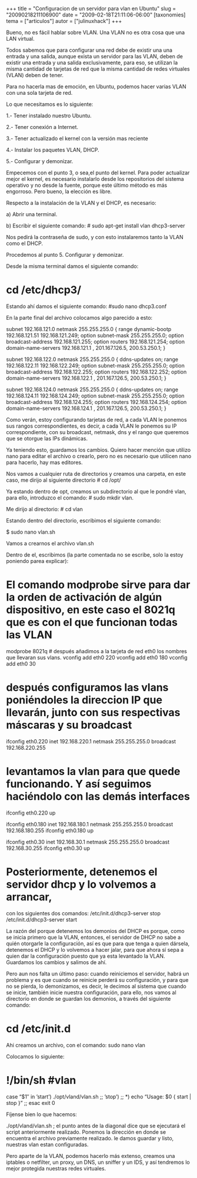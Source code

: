 +++
title = "Configuracion de un servidor para vlan en Ubuntu"
slug = "20090218211106900"
date = "2009-02-18T21:11:06-06:00"
[taxonomies]
tema = ["articulos"]
autor = ["julinuxhack"]
+++

Bueno, no es fácil hablar sobre VLAN. Una VLAN no es otra cosa que una
LAN virtual.

Todos sabemos que para configurar una red debe de existir una una
entrada y una salida, aunque exista un servidor para las VLAN, deben de
existir una entrada y una salida exclusivamente, para eso, se utilizan
la misma cantidad de tarjetas de red que la misma cantidad de redes
virtuales (VLAN) deben de tener.

<!-- more -->
Para no hacerla mas de emoción, en Ubuntu, podemos hacer varias VLAN con
una sola tarjeta de red.

Lo que necesitamos es lo siguiente:

1.- Tener instalado nuestro Ubuntu.

2.- Tener conexión a Internet.

3.- Tener actualizado el kernel con la versión mas reciente

4.- Instalar los paquetes VLAN, DHCP.

5.- Configurar y demonizar.

Empecemos con el punto 3, o sea,el punto del kernel. Para poder
actualizar mejor el kernel, es necesario instalarlo desde los
repositorios del sistema operativo y no desde la fuente, porque este
último método es más engorroso. Pero bueno, la elección es libre.

Respecto a la instalación de la VLAN y el DHCP, es necesario:

a)  Abrir una terminal.

b)  Escribir el siguiente comando: \# sudo apt-get install vlan
    dhcp3-server

Nos pedirá la contraseña de sudo, y con esto instalaremos tanto la VLAN
como el DHCP.

Procedemos al punto 5. Configurar y demonizar.

Desde la misma terminal damos el siguiente comando:

# cd /etc/dhcp3/

Estando ahí damos el siguiente comando: #sudo nano dhcp3.conf

En la parte final del archivo colocamos algo parecido a esto:

subnet 192.168.121.0 netmask 255.255.255.0 { range dynamic-bootp
192.168.121.51 192.168.121.249; option subnet-mask 255.255.255.0; option
broadcast-address 192.168.121.255; option routers 192.168.121.254;
option domain-name-servers 192.168.121.1 , 201.167.126.5, 200.53.250.1;
}

subnet 192.168.122.0 netmask 255.255.255.0 { ddns-updates on; range
192.168.122.11 192.168.122.249; option subnet-mask 255.255.255.0; option
broadcast-address 192.168.122.255; option routers 192.168.122.252;
option domain-name-servers 192.168.122.1 , 201.167.126.5, 200.53.250.1;
}

subnet 192.168.124.0 netmask 255.255.255.0 { ddns-updates on; range
192.168.124.11 192.168.124.249; option subnet-mask 255.255.255.0; option
broadcast-address 192.168.124.255; option routers 192.168.124.254;
option domain-name-servers 192.168.124.1 , 201.167.126.5, 200.53.250.1;
}

Como verán, estoy configurando tarjetas de red, a cada VLAN le ponemos
sus rangos correspondientes, es decir, a cada VLAN le ponemos su IP
correspondiente, con su broadcast, netmask, dns y el rango que queremos
que se otorgue las IPs dinámicas.

Ya teniendo esto, guardamos los cambios. Quiero hacer mención que
utilizo nano para editar el archivo o crearlo, pero no es necesario que
utilicen nano para hacerlo, hay mas editores.

Nos vamos a cualquier ruta de directorios y creamos una carpeta, en este
caso, me dirijo al siguiente directorio \# cd /opt/

Ya estando dentro de opt, creamos un subdirectorio al que le pondré
vlan, para ello, introduzco el comando: \# sudo mkdir vlan.

Me dirijo al directorio: \# cd vlan

Estando dentro del directorio, escribimos el siguiente comando:

$ sudo nano vlan.sh

Vamos a crearnos el archivo vlan.sh

Dentro de el, escribimos (la parte comentada no se escribe, solo la
estoy poniendo parea explicar):

# El comando modprobe sirve para dar la orden de activación de algún dispositivo, en este caso el 8021q que es con el que funcionan todas las VLAN

modprobe 8021q \# después añadimos a la tarjeta de red eth0 los nombres
que llevaran sus vlans. vconfig add eth0 220 vconfig add eth0 180
vconfig add eth0 30

# después configuramos las vlans poniéndoles la direccion IP que llevarán, junto con sus respectivas máscaras y su broadcast

ifconfig eth0.220 inet 192.168.220.1 netmask 255.255.255.0 broadcast
192.168.220.255

# levantamos la vlan para que quede funcionando. Y así seguimos haciéndolo con las demás interfaces

ifconfig eth0.220 up

ifconfig eth0.180 inet 192.168.180.1 netmask 255.255.255.0 broadcast
192.168.180.255 ifconfig eth0.180 up

ifconfig eth0.30 inet 192.168.30.1 netmask 255.255.255.0 broadcast
192.168.30.255 ifconfig eth0.30 up

# Posteriormente, detenemos el servidor dhcp y lo volvemos a arrancar,
con los siguientes dos comandos: /etc/init.d/dhcp3-server stop
/etc/init.d/dhcp3-server start

La razón del porque detenemos los demonios del DHCP es porque, como se
inicia primero que la VLAN, entonces, el servidor de DHCP no sabe a
quién otorgarle la configuración, así es que para que tenga a quien
dársela, detenemos el DHCP y lo volvemos a hacer jalar, para que ahora
sí sepa a quien dar la configuración puesto que ya esta levantado la
VLAN. Guardamos los cambios y salimos de ahí.

Pero aun nos falta un último paso: cuando reiniciemos el servidor, habrá
un problema y es que cuando se reinicie perderá su configuración, y para
que no se pierda, lo demonizamos, es decir, le decimos al sistema que
cuando se inicie, también inicie nuestra configuración, para ello, nos
vamos al directorio en donde se guardan los demonios, a través del
siguiente comando:

# cd /etc/init.d

Ahi creamos un archivo, con el comando: sudo nano vlan

Colocamos lo siguiente:

# !/bin/sh #vlan

case “$1″ in ’start’) ./opt/vland/vlan.sh ;; ’stop’) ;; \*) echo “Usage:
$0 { start \| stop }” ;; esac exit 0

Fíjense bien lo que hacemos:

./opt/vland/vlan.sh ; el punto antes de la diagonal dice que se
ejecutará el script anteriormente realizado. Ponemos la dirección en
donde se encuentra el archivo previamente realizado. le damos guardar y
listo, nuestras vlan estan configuradas.

Pero aparte de la VLAN, podemos hacerlo más extenso, creamos una
iptables o netfilter, un proxy, un DNS, un sniffer y un IDS, y así
tendremos lo mejor protegida nuestras redes virtuales.
